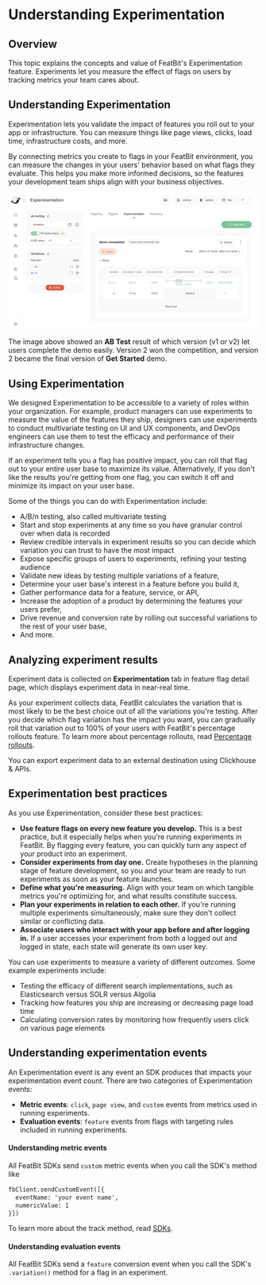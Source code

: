 # Understanding Experimentation

## Overview 

This topic explains the concepts and value of FeatBit's Experimentation feature. Experiments let you measure the effect of flags on users by tracking metrics your team cares about.

## Understanding Experimentation

Experimentation lets you validate the impact of features you roll out to your app or infrastructure. You can measure things like page views, clicks, load time, infrastructure costs, and more.

By connecting metrics you create to flags in your FeatBit environment, you can measure the changes in your users' behavior based on what flags they evaluate. This helps you make more informed decisions, so the features your development team ships align with your business objectives.

![](../experimentation/assets/understanding-experimentation/001.webp)

The image above showed an **AB Test** result of which version (v1 or v2) let users complete the demo easily. Version 2 won the competition, and version 2 became the final version of **Get Started** demo.

## Using Experimentation 

We designed Experimentation to be accessible to a variety of roles within your organization. For example, product managers can use experiments to measure the value of the features they ship, designers can use experiments to conduct multivariate testing on UI and UX components, and DevOps engineers can use them to test the efficacy and performance of their infrastructure changes.

If an experiment tells you a flag has positive impact, you can roll that flag out to your entire user base to maximize its value. Alternatively, if you don't like the results you're getting from one flag, you can switch it off and minimize its impact on your user base.

Some of the things you can do with Experimentation include:

* A/B/n testing, also called multivariate testing
* Start and stop experiments at any time so you have granular control over when data is recorded
* Review credible intervals in experiment results so you can decide which variation you can trust to have the most impact
* Expose specific groups of users to experiments, refining your testing audience
* Validate new ideas by testing multiple variations of a feature,
* Determine your user base's interest in a feature before you build it,
* Gather performance data for a feature, service, or API,
* Increase the adoption of a product by determining the features your users prefer,
* Drive revenue and conversion rate by rolling out successful variations to the rest of your user base,
* And more.

## Analyzing experiment results 

Experiment data is collected on **Experimentation** tab in feature flag detail page, which displays experiment data in near-real time.

As your experiment collects data, FeatBit calculates the variation that is most likely to be the best choice out of all the variations you're testing. After you decide which flag variation has the impact you want, you can gradually roll that variation out to 100% of your users with FeatBit's percentage rollouts feature. To learn more about percentage rollouts, read [Percentage rollouts](../feature-flags/targeting-users-with-flags/percentage-rollouts.md).

You can export experiment data to an external destination using Clickhouse & APIs.

## Experimentation best practices 

As you use Experimentation, consider these best practices:

* **Use feature flags on every new feature you develop.** This is a best practice, but it especially helps when you're running experiments in FeatBit. By flagging every feature, you can quickly turn any aspect of your product into an experiment.
* **Consider experiments from day one.** Create hypotheses in the planning stage of feature development, so you and your team are ready to run experiments as soon as your feature launches.
* **Define what you're measuring.** Align with your team on which tangible metrics you're optimizing for, and what results constitute success.
* **Plan your experiments in relation to each other.** If you're running multiple experiments simultaneously, make sure they don't collect similar or conflicting data.
* **Associate users who interact with your app before and after logging in.** If a user accesses your experiment from both a logged out and logged in state, each state will generate its own user key.

You can use experiments to measure a variety of different outcomes. Some example experiments include:

* Testing the efficacy of different search implementations, such as Elasticsearch versus SOLR versus Algolia
* Tracking how features you ship are increasing or decreasing page load time
* Calculating conversion rates by monitoring how frequently users click on various page elements

## Understanding experimentation events

An Experimentation event is any event an SDK produces that impacts your experimentation event count. There are two categories of Experimentation events:

* **Metric events**: `click`, `page view`, and `custom` events from metrics used in running experiments.
* **Evaluation events**: `feature` events from flags with targeting rules included in running experiments.

#### Understanding metric events 

All FeatBit SDKs send `custom` metric events when you call the SDK's method like

```
fbClient.sendCustomEvent([{
  eventName: 'your event name',
  numericValue: 1
}])
```

To learn more about the track method, read [SDKs](https://github.com/featbit/featbit-js-client-sdk#experiments-abn-testing).

#### Understanding evaluation events 

All FeatBit SDKs send a `feature` conversion event when you call the SDK's `.variation()` method for a flag in an experiment.
